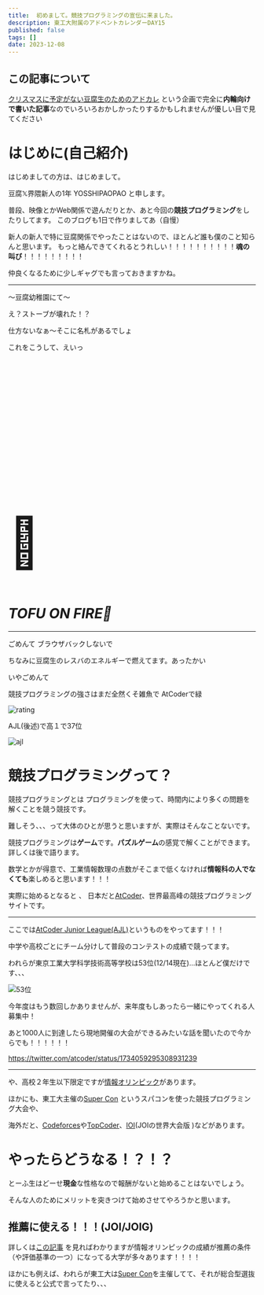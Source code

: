 ```yaml
---
title:  初めまして。競技プログラミングの宣伝に来ました。
description: 東工大附属のアドベントカレンダーDAY15
published: false
tags: []
date: 2023-12-08
---
```


## この記事について
[クリスマスに予定がない豆腐生のためのアドカレ](https://adventar.org/calendars/9441)
という企画で完全に**内輪向けで書いた記事**なのでいろいろおかしかったりするかもしれませんが優しい目で見てください

# はじめに(自己紹介)
はじめましての方は、はじめまして。

豆腐𝕏界隈新人の1年 YOSSHIPAOPAO と申します。

普段、映像とかWeb関係で遊んだりとか、あと今回の**競技プログラミング**をしたりしてます。
このブログも1日で作りましてあ（自慢）

新人の新人で特に豆腐関係でやったことはないので、ほとんど誰も僕のこと知らんと思います。
もっと絡んできてくれるとうれしい！！！！！！！！！！**魂の叫び**！！！！！！！！！

仲良くなるために少しギャグでも言っておきますかね。


---
～豆腐幼稚園にて～

え？ストーブが壊れた！？

仕方ないなぁ～そこに名札があるでしょ

これをこうして、えいっ
<br/>
<br/>
<br/>
<br/>
<br/>
<br/>
<br/>
<br/>
<br/>
<br/>
<br/>
<br/>
<h1 style="font-size: 100px">📛</h1>

# _**TOFU ON FIRE📛**_

---

ごめんて
ブラウザバックしないで

ちなみに豆腐生のレスバのエネルギーで燃えてます。あったかい

いやごめんて

競技プログラミングの強さはまだ全然くそ雑魚で AtCoderで緑

![rating](/images/tofu-ad/rating.png)

AJL(後述)で高１で37位

![ajl](/images/tofu-ad/ajl.png)

# 競技プログラミングって？

競技プログラミングとは
プログラミングを使って、時間内により多くの問題を解くことを競う競技です。

難しそう、、、って大体のひとが思うと思いますが、実際はそんなことないです。

競技プログラミングは**ゲーム**です。**パズルゲーム**の感覚で解くことができます。
詳しくは後で語ります。

数学とかが得意で、工業情報数理の点数がそこまで低くなければ**情報科の人でなくても**楽しめると思います！！！

実際に始めるとなると 、
日本だと[AtCoder](https://atcoder.jp)、世界最高峰の競技プログラミングサイトです。

---
ここでは[AtCoder Junior League(AJL)](https://atcoder.jp/contests/ajl2023)というものをやってます！！！

中学や高校ごとにチーム分けして普段のコンテストの成績で競ってます。

われらが東京工業大学科学技術高等学校は53位(12/14現在)...ほとんど僕だけです、、、
    
![53位](/images/tofu-ad/JniorLeague.png)

今年度はもう数回しかありませんが、来年度もしあったら一緒にやってくれる人募集中！

あと1000人に到達したら現地開催の大会ができるみたいな話を聞いたので今からでも！！！！！！

https://twitter.com/atcoder/status/1734059295308931239

---

や、高校２年生以下限定ですが[情報オリンピック](https://www.ioi-jp.org/)があります。

ほかにも、東工大主催の[Super Con](https://www.gsic.titech.ac.jp/supercon/main/attwiki/index.php) というスパコンを使った競技プログラミング大会や、

海外だと、[Codeforces](https://codeforces.com/)や[TopCoder](https://www.topcoder.com/)、[IOI](https://ioinformatics.org/)(JOIの世界大会版 )などがあります。


# やったらどうなる！？！？

とーふ生はどーせ**現金**な性格なので報酬がないと始めることはないでしょう。

そんな人のためにメリットを突きつけて始めさせてやろうかと思います。

## 推薦に使える！！！(JOI/JOIG)

詳しくは[この記事](https://programming-school.net/情報オリンピックの成績が特別推薦入試の推薦条/)
を見ればわかりますが情報オリンピックの成績が推薦の条件（や評価基準の一つ）になってる大学が多々あります！！！！

ほかにも例えば、われらが東工大は[Super Con](https://www.gsic.titech.ac.jp/supercon/main/attwiki/index.php)を主催してて、それが総合型選抜に使えると公式で言ってたり、、、

